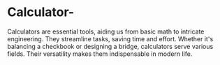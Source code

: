 # Calculator-
 Calculators are essential tools, aiding us from basic math to intricate engineering. They streamline tasks, saving time and effort. Whether it's balancing a checkbook or designing a bridge, calculators serve various fields. Their versatility makes them indispensable in modern life.
